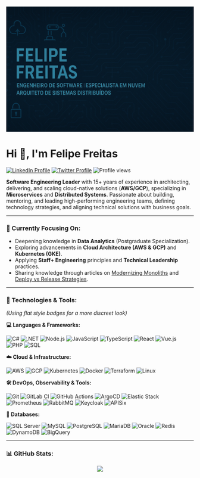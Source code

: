 ![](/img/banner.png)

# Hi 👋, I'm Felipe Freitas

<p align="left">
  <a href="https://www.linkedin.com/in/felipefreitasffs/" target="blank"><img src="https://img.shields.io/badge/LinkedIn-0077B5?style=flat&logo=linkedin&logoColor=white" alt="LinkedIn Profile"/></a>
  <a href="https://twitter.com/felipefreitasfs" target="blank"><img src="https://img.shields.io/badge/Twitter-1DA1F2?style=flat&logo=twitter&logoColor=white" alt="Twitter Profile"/></a>
  <img src="https://komarev.com/ghpvc/?username=felipefreitasffs&label=Profile%20views&color=0e75b6&style=flat" alt="Profile views"/>
</p>

**Software Engineering Leader** with 15+ years of experience in architecting, delivering, and scaling cloud-native solutions (**AWS/GCP**), specializing in **Microservices** and **Distributed Systems**. Passionate about building, mentoring, and leading high-performing engineering teams, defining technology strategies, and aligning technical solutions with business goals.

---

### 🌱 Currently Focusing On:
* Deepening knowledge in **Data Analytics** (Postgraduate Specialization).
* Exploring advancements in **Cloud Architecture (AWS & GCP)** and **Kubernetes (GKE)**.
* Applying **Staff+ Engineering** principles and **Technical Leadership** practices.
* Sharing knowledge through articles on [Modernizing Monoliths](https://www.linkedin.com/pulse/modernizando-plataformas-monol%C3%ADticas-minha-com-o-pattern-freitas-p7ssf) and [Deploy vs Release Strategies](https://www.linkedin.com/pulse/separando-o-deploy-do-release-como-entregar-valor-com-freitas-ckjef).

---

### 🚀 Technologies & Tools:

*(Using flat style badges for a more discreet look)*

**💻 Languages & Frameworks:**

![C#](https://img.shields.io/badge/C%23-grey?style=flat&logo=c-sharp)
![.NET](https://img.shields.io/badge/.NET-grey?style=flat&logo=dot-net)
![Node.js](https://img.shields.io/badge/Node.js-grey?style=flat&logo=node.js)
![JavaScript](https://img.shields.io/badge/JavaScript-grey?style=flat&logo=javascript)
![TypeScript](https://img.shields.io/badge/TypeScript-grey?style=flat&logo=typescript)
![React](https://img.shields.io/badge/React-grey?style=flat&logo=react)
![Vue.js](https://img.shields.io/badge/Vue.js-grey?style=flat&logo=vue.js)
![PHP](https://img.shields.io/badge/PHP-grey?style=flat&logo=php)
![SQL](https://img.shields.io/badge/SQL-grey?style=flat&logo=postgresql) 

**☁️ Cloud & Infrastructure:**

![AWS](https://img.shields.io/badge/AWS-grey?style=flat&logo=amazon-aws)
![GCP](https://img.shields.io/badge/GCP-grey?style=flat&logo=google-cloud)
![Kubernetes](https://img.shields.io/badge/Kubernetes-grey?style=flat&logo=kubernetes)
![Docker](https://img.shields.io/badge/Docker-grey?style=flat&logo=docker)
![Terraform](https://img.shields.io/badge/Terraform-grey?style=flat&logo=terraform)
![Linux](https://img.shields.io/badge/Linux-grey?style=flat&logo=linux)

**🛠️ DevOps, Observability & Tools:**

![Git](https://img.shields.io/badge/Git-grey?style=flat&logo=git)
![GitLab CI](https://img.shields.io/badge/GitLab%20CI-grey?style=flat&logo=gitlab)
![GitHub Actions](https://img.shields.io/badge/GitHub%20Actions-grey?style=flat&logo=github-actions)
![ArgoCD](https://img.shields.io/badge/Argo%20CD-grey?style=flat&logo=argo) ![Elastic Stack](https://img.shields.io/badge/Elastic%20Stack-grey?style=flat&logo=elastic-stack)
![Prometheus](https://img.shields.io/badge/Prometheus-grey?style=flat&logo=prometheus)
![RabbitMQ](https://img.shields.io/badge/RabbitMQ-grey?style=flat&logo=rabbitmq)
![Keycloak](https://img.shields.io/badge/Keycloak-grey?style=flat&logo=keycloak)
![APISix](https://img.shields.io/badge/APISix-grey?style=flat&logo=apacheapisix) 

**💾 Databases:**

![SQL Server](https://img.shields.io/badge/SQL%20Server-grey?style=flat&logo=microsoft-sql-server)
![MySQL](https://img.shields.io/badge/MySQL-grey?style=flat&logo=mysql)
![PostgreSQL](https://img.shields.io/badge/PostgreSQL-grey?style=flat&logo=postgresql)
![MariaDB](https://img.shields.io/badge/MariaDB-grey?style=flat&logo=mariadb)
![Oracle](https://img.shields.io/badge/Oracle-grey?style=flat&logo=oracle)
![Redis](https://img.shields.io/badge/Redis-grey?style=flat&logo=redis)
![DynamoDB](https://img.shields.io/badge/DynamoDB-grey?style=flat&logo=amazon-dynamodb)
![BigQuery](https://img.shields.io/badge/BigQuery-grey?style=flat&logo=google-bigquery)

---

### 📊 GitHub Stats:

<div align="center">
  <img height="180em" src="https://github-readme-stats.vercel.app/api/top-langs/?username=felipefreitasffs&layout=compact&langs_count=8&theme=dracula"/>
</div>
